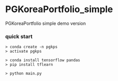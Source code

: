 # PGKoreaPortfolio_simple
PGKoreaPortfolio simple demo version

### quick start

```
> conda create -n pgkps
> activate pgkps

> conda install tensorflow pandas
> pip install tflearn

> python main.py
```
